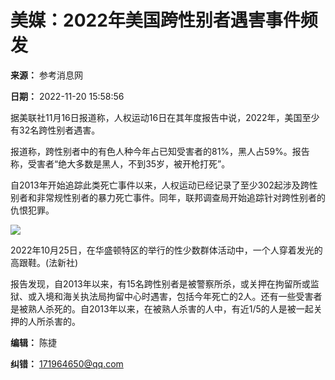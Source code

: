 # 美媒：2022年美国跨性别者遇害事件频发

**来源：** 参考消息网

**日期：** 2022-11-20 15:58:56

据美联社11月16日报道称，人权运动16日在其年度报告中说，2022年，美国至少有32名跨性别者遇害。

报道称，跨性别者中的有色人种今年占已知受害者的81%，黑人占59%。报告称，受害者“绝大多数是黑人，不到35岁，被开枪打死”。

自2013年开始追踪此类死亡事件以来，人权运动已经记录了至少302起涉及跨性别者和非常规性别者的暴力死亡事件。同年，联邦调查局开始追踪针对跨性别者的仇恨犯罪。

![](http://upload.cankaoxiaoxi.com/2022/1119/1668830421180.jpg)

2022年10月25日，在华盛顿特区的举行的性少数群体活动中，一个人穿着发光的高跟鞋。(法新社)

报告发现，自2013年以来，有15名跨性别者是被警察所杀，或关押在拘留所或监狱、或入境和海关执法局拘留中心时遇害，包括今年死亡的2人。还有一些受害者是被熟人杀死的。自2013年以来，在被熟人杀害的人中，有近1/5的人是被一起关押的人所杀害的。

**编辑：** 陈捷

**纠错：** [171964650@qq.com](mailto:171964650@qq.com)
